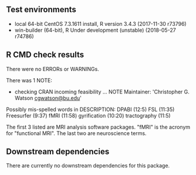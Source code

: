 ## Test environments
* local 64-bit CentOS 7.3.1611 install, R version 3.4.3 (2017-11-30 r73796)
* win-builder (64-bit), R Under development (unstable) (2018-05-27 r74786)

## R CMD check results
There were no ERRORs or WARNINGs.

There was 1 NOTE:

* checking CRAN incoming feasibility ... NOTE
Maintainer: 'Christopher G. Watson <cgwatson@bu.edu>'

Possibly mis-spelled words in DESCRIPTION:
  DPABI (12:5)
  FSL (11:35)
  Freesurfer (9:37)
  fMRI (11:58)
  gyrification (10:20)
  tractography (11:5)

The first 3 listed are MRI analysis software packages. "fMRI" is the acronym for
"functional MRI". The last two are neuroscience terms.

## Downstream dependencies
There are currently no downstream dependencies for this package.
